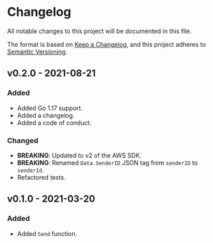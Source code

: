 # Changelog

All notable changes to this project will be documented in this file.

The format is based on [Keep a Changelog](https://keepachangelog.com/en/1.0.0/), and this project adheres to [Semantic Versioning](https://semver.org/spec/v2.0.0.html).

## v0.2.0 - 2021-08-21
### Added
* Added Go 1.17 support.
* Added a changelog.
* Added a code of conduct.

### Changed
* **BREAKING**: Updated to v2 of the AWS SDK.
* **BREAKING**: Renamed ```Data.SenderID``` JSON tag from ```senderID``` to ```senderId```.
* Refactored tests.

## v0.1.0 - 2021-03-20
### Added
* Added ```Send``` function.
